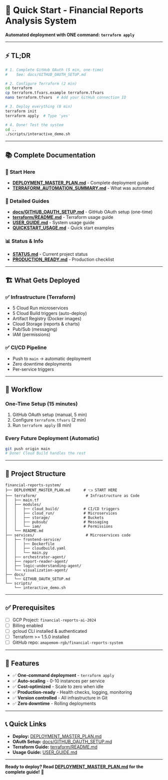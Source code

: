 # 🚀 Quick Start - Financial Reports Analysis System

**Automated deployment with ONE command: `terraform apply`**

---

## ⚡ TL;DR

```bash
# 1. Complete GitHub OAuth (5 min, one-time)
#    See: docs/GITHUB_OAUTH_SETUP.md

# 2. Configure Terraform (2 min)
cd terraform
cp terraform.tfvars.example terraform.tfvars
nano terraform.tfvars  # Add your GitHub connection ID

# 3. Deploy everything (8 min)
terraform init
terraform apply  # Type 'yes'

# 4. Done! Test the system
cd ..
./scripts/interactive_demo.sh
```

---

## 📚 Complete Documentation

### 🎯 Start Here
- **[DEPLOYMENT_MASTER_PLAN.md](DEPLOYMENT_MASTER_PLAN.md)** - Complete deployment guide
- **[TERRAFORM_AUTOMATION_SUMMARY.md](TERRAFORM_AUTOMATION_SUMMARY.md)** - What was automated

### 📖 Detailed Guides
- **[docs/GITHUB_OAUTH_SETUP.md](docs/GITHUB_OAUTH_SETUP.md)** - GitHub OAuth setup (one-time)
- **[terraform/README.md](terraform/README.md)** - Terraform usage guide
- **[USER_GUIDE.md](USER_GUIDE.md)** - System usage guide
- **[QUICKSTART_USAGE.md](QUICKSTART_USAGE.md)** - Quick start examples

### 📊 Status & Info
- **[STATUS.md](STATUS.md)** - Current project status
- **[PRODUCTION_READY.md](PRODUCTION_READY.md)** - Production checklist

---

## 🏗️ What Gets Deployed

### ✅ Infrastructure (Terraform)
- 5 Cloud Run microservices
- 5 Cloud Build triggers (auto-deploy)
- Artifact Registry (Docker images)
- Cloud Storage (reports & charts)
- Pub/Sub (messaging)
- IAM (permissions)

### ✅ CI/CD Pipeline
- Push to `main` → automatic deployment
- Zero downtime deployments
- Per-service triggers

---

## 🔄 Workflow

### One-Time Setup (15 minutes)
1. GitHub OAuth setup (manual, 5 min)
2. Configure `terraform.tfvars` (2 min)
3. Run `terraform apply` (8 min)

### Every Future Deployment (Automatic)
```bash
git push origin main
# Done! Cloud Build handles the rest
```

---

## 📁 Project Structure

```
financial-reports-system/
├── DEPLOYMENT_MASTER_PLAN.md      # 👈 START HERE
├── terraform/                      # Infrastructure as Code
│   ├── main.tf
│   ├── modules/
│   │   ├── cloud_build/           # CI/CD triggers
│   │   ├── cloud_run/             # Microservices
│   │   ├── storage/               # Buckets
│   │   ├── pubsub/                # Messaging
│   │   └── iam/                   # Permissions
│   └── README.md
├── services/                       # Microservices code
│   ├── frontend-service/
│   │   ├── Dockerfile
│   │   ├── cloudbuild.yaml
│   │   └── main.py
│   ├── orchestrator-agent/
│   ├── report-reader-agent/
│   ├── logic-understanding-agent/
│   └── visualization-agent/
├── docs/
│   └── GITHUB_OAUTH_SETUP.md
└── scripts/
    └── interactive_demo.sh
```

---

## ✅ Prerequisites

- [ ] GCP Project: `financial-reports-ai-2024`
- [ ] Billing enabled
- [ ] gcloud CLI installed & authenticated
- [ ] Terraform >= 1.5.0 installed
- [ ] GitHub repo: `amapemom-rgb/financial-reports-system`

---

## 🎉 Features

- ✅ **One-command deployment** - `terraform apply`
- ✅ **Auto-scaling** - 0-10 instances per service
- ✅ **Cost-optimized** - Scale to zero when idle
- ✅ **Production-ready** - Health checks, logging, monitoring
- ✅ **Version controlled** - All infrastructure in Git
- ✅ **Zero downtime** - Rolling deployments

---

## 📞 Quick Links

- **Deploy:** [DEPLOYMENT_MASTER_PLAN.md](DEPLOYMENT_MASTER_PLAN.md)
- **OAuth Setup:** [docs/GITHUB_OAUTH_SETUP.md](docs/GITHUB_OAUTH_SETUP.md)
- **Terraform Guide:** [terraform/README.md](terraform/README.md)
- **Usage Guide:** [USER_GUIDE.md](USER_GUIDE.md)

---

**Ready to deploy? Read [DEPLOYMENT_MASTER_PLAN.md](DEPLOYMENT_MASTER_PLAN.md) for the complete guide!** 🚀
